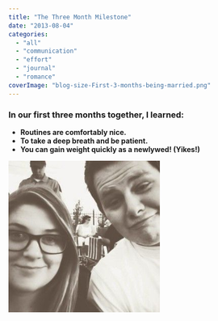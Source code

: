 ```yaml
---
title: "The Three Month Milestone"
date: "2013-08-04"
categories: 
  - "all"
  - "communication"
  - "effort"
  - "journal"
  - "romance"
coverImage: "blog-size-First-3-months-being-married.png"
---
```


### In our first three months together, I learned:

- **Routines are comfortably nice.**
- **To take a deep breath and be patient.**
- **You can gain weight quickly as a newlywed! (Yikes!)**

![freshly married, newlyweds, newlywed milestones, three months of marriage, marriage as newlyweds, ](/images/PhotoGrid_1388724632007-300x300.jpg)
